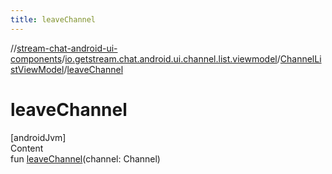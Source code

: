 ```yaml
---
title: leaveChannel
---
```

//[stream-chat-android-ui-components](../../../index.md)/[io.getstream.chat.android.ui.channel.list.viewmodel](../index.md)/[ChannelListViewModel](index.md)/[leaveChannel](leaveChannel.md)



# leaveChannel  
[androidJvm]  
Content  
fun [leaveChannel](leaveChannel.md)(channel: Channel)  



